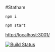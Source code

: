 #Statham


```npm i```

```npm start```    

[http://localhost:3001/](http://localhost:3001/)


[![Build Status](https://img.shields.io/travis/tomkp/statham/master.svg?style=flat-square)](https://travis-ci.org/tomkp/statham)

